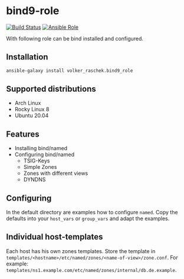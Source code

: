 # bind9-role

[![Build Status](https://drone.cryptic.systems/api/badges/volker.raschek/bind9-role/status.svg)](https://drone.cryptic.systems/volker.raschek/bind9-role)
[![Ansible Role](https://img.shields.io/ansible/role/d/58170)](https://galaxy.ansible.com/volker_raschek/bind9_role)

With following role can be bind installed and configured.

## Installation

```bash
ansible-galaxy install volker_raschek.bind9_role
```

## Supported distributions

- Arch Linux
- Rocky Linux 8
- Ubuntu 20.04

## Features

- Installing bind/named
- Configuring bind/named
  - TSIG-Keys
  - Simple Zones
  - Zones with different views
  - DYNDNS

## Configuring

In the default directory are examples how to configure `named`. Copy the
defaults into your `host_vars` or `group_vars` and adapt the examples.

## Individual host-templates

Each host has his own zones templates. Store the template in
`templates/<hostname>/etc/named/zones/<name-of-view>/zone.conf`. For example:
`templates/ns1.example.com/etc/named/zones/internal/db.de.example`.
